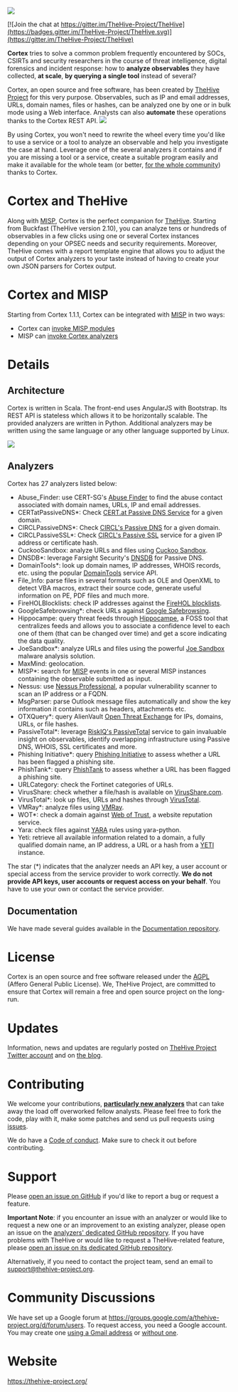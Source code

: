 ![](images/cortex-logo.png)

[![Join the chat at https://gitter.im/TheHive-Project/TheHive](https://badges.gitter.im/TheHive-Project/TheHive.svg)](https://gitter.im/TheHive-Project/TheHive)

**Cortex** tries to solve a common problem frequently encountered by SOCs, CSIRTs and security researchers in the course of threat intelligence, digital forensics and incident response: how to **analyze observables** they have collected, **at scale**, **by querying a single tool** instead of several?

Cortex, an open source and free software, has been created by [TheHive Project](https://thehive-project.org) for this very purpose. Observables, such as IP and email addresses, URLs, domain names, files or hashes, can be analyzed one by one or in bulk mode using a Web interface. Analysts can also **automate** these operations thanks to the Cortex REST API.
![](images/cortex-analyzers.png)

By using Cortex, you won't need to rewrite the wheel every time you'd like to use a service or a tool to analyze an observable and help you investigate the case at hand. Leverage one of the several analyzers it contains and if you are missing a tool or a service, create a suitable program easily and make it available for the whole team (or better, [for the whole community](https://github.com/CERT-BDF/cortex-analyzers/)) thanks to Cortex.

# Cortex and TheHive
Along with [MISP](http://www.misp-project.org/), Cortex is the perfect companion for [TheHive](https://thehive-project.org). Starting from Buckfast (TheHive version 2.10), you can analyze tens or hundreds of observables in a few clicks using one or several Cortex instances depending on your OPSEC needs and security requirements. Moreover, TheHive comes with a report template engine that allows you to adjust the output of Cortex analyzers to your taste instead of having to create your own JSON parsers for Cortex output.

# Cortex and MISP
Starting from Cortex 1.1.1, Cortex can be integrated with [MISP](http://www.misp-project.org/) in two ways:
- Cortex can [invoke MISP modules](https://github.com/CERT-BDF/CortexDocs/blob/master/misp.md#invoke-misp-modules-within-cortex)
- MISP can [invoke Cortex analyzers](https://github.com/CERT-BDF/CortexDocs/blob/master/misp.md#invoke-cortex-analyzers-within-misp)

# Details
## Architecture
Cortex is written in Scala. The front-end uses AngularJS with Bootstrap. Its REST API is stateless which allows it to be horizontally scalable. The provided analyzers are written in Python. Additional analyzers may be written using the same language or any other language supported by Linux.

![](images/Architecture.png)


## Analyzers
Cortex has 27 analyzers listed below:

+ Abuse_Finder: use CERT-SG's [Abuse Finder](https://github.com/certsocietegenerale/abuse_finder) to find the abuse contact associated with domain names, URLs, IP and email addresses.
+ CERTatPassiveDNS*: Check [CERT.at Passive DNS Service](https://www.cert.at/about/contact/contact.html) for a given domain.
+ CIRCLPassiveDNS\*: Check [CIRCL's Passive DNS](https://www.circl.lu/services/passive-dns/) for a given domain.
+ CIRCLPassiveSSL\*: Check [CIRCL's Passive SSL](https://www.circl.lu/services/passive-ssl/) service for a given IP address or certificate hash.
+ CuckooSandbox: analyze URLs and files using [Cuckoo Sandbox](https://cuckoosandbox.org/).
+ DNSDB\*: leverage Farsight Security's [DNSDB](https://www.dnsdb.info/) for 
Passive DNS.
+ DomainTools\*: look up domain names, IP addresses, WHOIS records, etc. using the popular [DomainTools](http://domaintools.com/) service API.
+ File_Info: parse files in several formats such as OLE and OpenXML to detect
 VBA macros, extract their source code, generate useful information on PE, PDF files and much more.
+ FireHOLBlocklists: check IP addresses against the [FireHOL blocklists](https://firehol.org/).
+ GoogleSafebrowsing\*: check URLs against [Google Safebrowsing](https://www.google.com/transparencyreport/safebrowsing/).
+ Hippocampe: query threat feeds through [Hippocampe](https://github.com/CERT-BDF/Hippocampe), a FOSS tool that centralizes feeds and allows you to associate a confidence level to each one of them (that can be changed over time) and get a score indicating the data quality.
+ JoeSandbox\*: analyze URLs and files using the powerful [Joe Sandbox](https://www.joesecurity.org/) malware analysis solution.
+ MaxMind: geolocation.
+ MISP\*: search for [MISP](http://www.misp-project.org/) events in one or several MISP instances containing the observable submitted as input.  
+ Nessus: use [Nessus Professional](https://www.tenable.com/products/nessus-vulnerability-scanner),
a popular vulnerability scanner to scan an IP address or a FQDN.
+ MsgParser: parse Outlook message files automatically and show the key information it contains such as headers, attachments etc.
+ OTXQuery\*: query AlienVault [Open Threat Exchange](https://otx.alienvault.com/) for IPs, domains, URLs, or file hashes.
+ PassiveTotal\*: leverage [RiskIQ's PassiveTotal](https://www.passivetotal.org/) service to gain invaluable insight on observables, identify overlapping infrastructure using Passive DNS, WHOIS, SSL certificates and more.
+ Phishing Initiative\*: query [Phishing Initiative](https://phishing-initiative.fr/contrib/) to assess whether a URL has been flagged a phishing site.
+ PhishTank\*: query [PhishTank](https://www.phishtank.com/) to assess whether a URL has been flagged a phishing site.
+ URLCategory: check the Fortinet categories of URLs.
+ VirusShare: check whether a file/hash is available on [VirusShare.com](https://virusshare.com/).
+ VirusTotal\*: look up files, URLs and hashes through [VirusTotal](https://www.virustotal.com/).
+ VMRay\*: analyze files using [VMRay](https://www.vmray.com/).
+ WOT\*: check a domain against [Web of Trust](https://www.mywot.com/), a website reputation service.
+ Yara: check files against [YARA](https://virustotal.github.io/yara/) rules using yara-python.
+ Yeti: retrieve all available information related to a domain, a fully qualified domain name, an IP address, a URL or a hash from a [YETI](https://yeti-platform.github.io/) instance.

The star (\*) indicates that the analyzer needs an API key, a user account or special access from the service provider to work correctly. **We do not provide API keys, user accounts or request access on your behalf**. You have to use your own or contact the service provider.

## Documentation
We have made several guides available in the [Documentation repository](https://github.com/CERT-BDF/CortexDocs).

# License
Cortex is an open source and free software released under the [AGPL](https://github.com/CERT-BDF/Cortex/blob/master/LICENSE) (Affero General Public License). We, TheHive Project, are committed to ensure that Cortex will remain a free and open source project on the long-run.

# Updates
Information, news and updates are regularly posted on [TheHive Project Twitter account](https://twitter.com/thehive_project) and on [the blog](https://blog.thehive-project.org/).

# Contributing
We welcome your contributions, **[particularly new analyzers](https://github.com/CERT-BDF/cortex-analyzers/)** that can take away the load off overworked fellow analysts. Please feel free to fork the code, play with it, make some patches and send us pull requests using [issues](https://github.com/CERT-BDF/Cortex/issues).

We do have a [Code of conduct](code_of_conduct.md). Make sure to check it out before contributing.

# Support
Please [open an issue on GitHub](https://github.com/CERT-BDF/Cortex/issues) if you'd like to report a bug or request a feature.

**Important Note**: if you encounter an issue with an analyzer or would like to request a new one or an improvement to an existing analyzer, please open an issue on the [analyzers' dedicated GitHub repository](https://github.com/CERT-BDF/cortex-analyzers/issues/new). If you have problems with TheHive or would like to request a TheHive-related feature, please [open an issue on its dedicated GitHub repository](https://github.com/CERT-BDF/TheHive/issues/new).

Alternatively, if you need to contact the project team, send an email to <support@thehive-project.org>.

# Community Discussions
We have set up a Google forum at <https://groups.google.com/a/thehive-project.org/d/forum/users>. To request access, you need a Google account. You may create one [using a Gmail address](https://accounts.google.com/SignUp?hl=en) or [without one](https://accounts.google.com/SignUpWithoutGmail?hl=en).

# Website
<https://thehive-project.org/>
